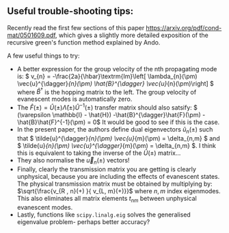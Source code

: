 ## Useful trouble-shooting tips:

Recently read the first few sections of this paper https://arxiv.org/pdf/cond-mat/0501609.pdf, which gives a slightly more detailed exposition of the recursive green's function method explained by Ando.

A few useful things to try:
* A better expression for the group velocity of the nth propagating mode is: 
$ v_{n} = -\frac{2a}{\hbar}\textrm{Im}\left[ \lambda_{n}(\pm) \vec{u}^{\dagger}_{n}(\pm) \hat{B}^{\dagger} \vec{u}_{n}(\pm)\right] $ 
where $\hat{B}^{\dagger}$ is the hopping matrix to the left. The group velocity of evanescent modes is automatically zero.
* The $\hat{F}(\pm) = \hat{U}(\pm) \hat{\Lambda} (\pm) \hat{U}^{-1}(\pm)$ transfer matrix should also satsify:
$ (\varepsilon \mathbb{I} - \hat{H}) -\hat{B}^{\dagger}\hat{F}(\pm) -\hat{B}\hat{F}^{-1}(\pm) = 0$
It would be good to see if this is the case.
* In the present paper, the authors define dual eigenvectors $\tilde{u}_{n}(\pm)$ such that $ \tilde{u}^{\dagger}_{n}(\pm) \vec{u}_{m}(\pm) = \delta_{n,m} $ and $  \tilde{u}_{n}(\pm) \vec{u}^{\dagger}_{m}(\pm) = \delta_{n,m} $. I think this is equivalent to taking the inverse of the $\hat{U}(\pm)$ matrix...
* They also normalise the $\vec{u}_{n}(\pm)$ vectors!
* Finally, clearly the transmission matrix you are getting is clearly unphysical, because you are including the effects of evanescent states. The physical transmission matrix must be obtained by multiplying by:
$\sqrt{\frac{v_{R , n}(+) }{ v_{L, m}(+)}}$
where $n , m$ index eigenmodes. This also eliminates all matrix elements $t_{nm}$ between unphysical evanescent modes. 
* Lastly, functions like `scipy.linalg.eig` solves the generalised eigenvalue problem- perhaps better accuracy?